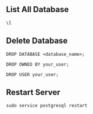 ## List All Database
```
\l
```


## Delete Database
```
DROP DATABASE <database_name>;
```
```
DROP OWNED BY your_user;
```
```
DROP USER your_user;
```
## Restart Server
```
sudo service postgresql restart
```
